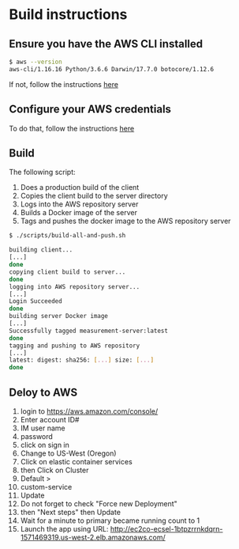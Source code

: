 # Build instructions

## Ensure you have the AWS CLI installed

```sh
$ aws --version
aws-cli/1.16.16 Python/3.6.6 Darwin/17.7.0 botocore/1.12.6
```
If not, follow the instructions [here](https://docs.aws.amazon.com/cli/latest/userguide/installing.html)

## Configure your AWS credentials

To do that, follow the instructions [here](https://docs.aws.amazon.com/cli/latest/userguide/cli-chap-getting-started.html)


## Build

The following script:
1. Does a production build of the client
2. Copies the client build to the server directory
3. Logs into the AWS repository server
3. Builds a Docker image of the server
4. Tags and pushes the docker image to the AWS repository server

```sh
$ ./scripts/build-all-and-push.sh

building client...
[...]
done
copying client build to server...
done
logging into AWS repository server...
[...]
Login Succeeded
done
building server Docker image
[...]
Successfully tagged measurement-server:latest
done
tagging and pushing to AWS repository
[...]
latest: digest: sha256: [...] size: [...]
done
```
## Deloy to AWS
1. login to https://aws.amazon.com/console/
2. Enter account ID#
3. IM user name
4. password
5. click on sign in
6. Change  to US-West (Oregon)
6. Click on elastic container services
7. then Click on Cluster 
8. Default >
9. custom-service
10. Update
11. Do not forget to check "Force new Deployment"
12. then "Next steps" then Update
13. Wait for a minute to primary became running count to 1
14. Launch the app using URL:  http://ec2co-ecsel-1btpzrrnkdqrn-1571469319.us-west-2.elb.amazonaws.com/ 
